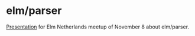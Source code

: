 # elm/parser
[Presentation][presentation] for Elm Netherlands meetup of November 8 about elm/parser.

[presentation]: http://fifth-postulate.nl/parser/
